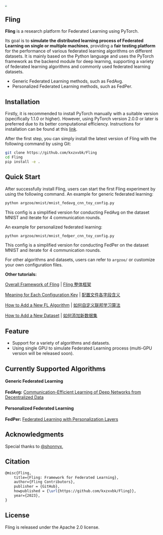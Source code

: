 <img src="https://github.com/kxzxvbk/Fling/blob/main/README.assets/fling.png" style="zoom: 35%;" />

## Fling

**Fling** is a research platform for Federated Learning using PyTorch. 

Its goal is to **simulate the distributed learning process of Federated Learning on single or multiple machines**, providing a **fair testing platform** for the performance of various federated learning algorithms on different datasets. It is mainly based on the Python language and uses the PyTorch framework as the backend module for deep learning, supporting a variety of federated learning algorithms and commonly used federated learning datasets.

- Generic Federated Learning methods, such as FedAvg.
- Personalized Federated Learning methods, such as FedPer.

## Installation

Firstly, it is recommended to install PyTorch manually with a suitable version (specifically 1.1.0 or higher). However, using PyTorch version 2.0.0 or later is preferred due to its better computational efficiency. Instructions for installation can be found at this [link](https://pytorch.org/get-started/locally/).

After the first step, you can simply install the latest version of Fling with the following command by using Git:

```bash
git clone https://github.com/kxzxvbk/Fling
cd Fling
pip install -e .
```

## Quick Start

After successfully install Fling, users can start the first Fling experiment by using the following command. An example for generic federated learning:

```bash
python argzoo/mnist/mnist_fedavg_cnn_toy_config.py
```

This config is a simplified version for conducting FedAvg on the dataset MNIST and iterate for 4 communication rounds.

An example for personalized federated learning:

```bash
python argzoo/mnist/mnist_fedper_cnn_toy_config.py
```

This config is a simplified version for conducting FedPer on the dataset MNIST and iterate for 4 communication rounds.

For other algorithms and datasets, users can refer to `argzoo/` or customize your own configuration files.

**Other tutorials:**

[Overall Framework of Fling](https://github.com/kxzxvbk/Fling/blob/main/docs/framework_for_fling_en.md) | [Fling 整体框架](https://github.com/kxzxvbk/Fling/blob/main/docs/framework_for_fling_zh.md)

[Meaning for Each Configuration Key](https://github.com/kxzxvbk/Fling/blob/main/docs/meaning_for_configurations_en.md) | [配置文件各字段含义](https://github.com/kxzxvbk/Fling/blob/main/docs/meaning_for_configurations_zh.md)

[How to Add a New FL Algorithm](https://github.com/kxzxvbk/Fling/blob/main/docs/how_to_add_new_algorithm_en.md) | [如何自定义联邦学习算法](https://github.com/kxzxvbk/Fling/blob/main/docs/how_to_add_new_algorithm_zh.md)

[How to Add a New Dataset](https://github.com/kxzxvbk/Fling/blob/main/docs/how_to_add_new_dataset_en.md) | [如何添加新数据集](https://github.com/kxzxvbk/Fling/blob/main/docs/how_to_add_new_dataset_zh.md)

## Feature

- Support for a variety of algorithms and datasets.
- Using single GPU to simulate Federated Learning process (multi-GPU version will be released soon).

## Currently Supported Algorithms

#### Generic Federated Learning

**FedAvg:** [Communication-Efficient Learning of Deep Networks from Decentralized Data](https://proceedings.mlr.press/v54/mcmahan17a/mcmahan17a.pdf)

#### **Personalized Federated Learning**

**FedPer:** [Federated Learning with Personalization Layers](https://arxiv.org/pdf/1912.00818v1.pdf)

## Acknowledgments

Special thanks to [@shonnyx](https://github.com/shonnyx), 


## Citation
```latex
@misc{Fling,
    title={Fling: Framework for Federated Learning},
    author={Fling Contributors},
    publisher = {GitHub},
    howpublished = {\url{https://github.com/kxzxvbk/Fling}},
    year={2023},
}
```

## License
Fling is released under the Apache 2.0 license.

